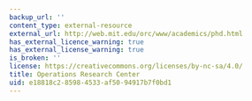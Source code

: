 ```yaml
---
backup_url: ''
content_type: external-resource
external_url: http://web.mit.edu/orc/www/academics/phd.html
has_external_licence_warning: true
has_external_license_warning: true
is_broken: ''
license: https://creativecommons.org/licenses/by-nc-sa/4.0/
title: Operations Research Center
uid: e18818c2-8598-4533-af50-94917b7f0bd1
---
```

